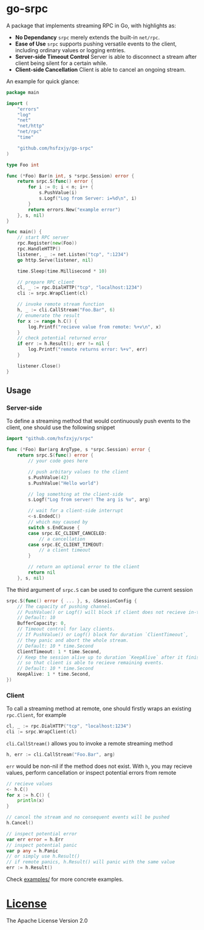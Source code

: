 # go-srpc

A package that implements streaming RPC in Go, with highlights as:

- **No Dependancy** `srpc` merely extends the built-in `net/rpc`.
- **Ease of Use** `srpc` supports pushing versatile events to the client, including ordinary values or logging entries.
- **Server-side Timeout Control** Server is able to disconnect a stream after client being silent for a certain while.
- **Client-side Cancellation** Client is able to cancel an ongoing stream.

An example for quick glance:

```go
package main

import (
    "errors"
    "log"
    "net"
    "net/http"
    "net/rpc"
    "time"

    "github.com/hsfzxjy/go-srpc"
)

type Foo int

func (*Foo) Bar(n int, s *srpc.Session) error {
    return srpc.S(func() error {
        for i := 0; i < n; i++ {
            s.PushValue(i)
            s.Logf("Log from Server: i=%d\n", i)
        }
        return errors.New("example error")
    }, s, nil)
}

func main() {
    // start RPC server
    rpc.Register(new(Foo))
    rpc.HandleHTTP()
    listener, _ := net.Listen("tcp", ":1234")
    go http.Serve(listener, nil)

    time.Sleep(time.Millisecond * 10)

    // prepare RPC client
    cl, _ := rpc.DialHTTP("tcp", "localhost:1234")
    cli := srpc.WrapClient(cl)

    // invoke remote stream function
    h, _ := cli.CallStream("Foo.Bar", 6)
    // enumerate the result
    for x := range h.C() {
        log.Printf("recieve value from remote: %+v\n", x)
    }
    // check potential returned error
    if err := h.Result(); err != nil {
        log.Printf("remote returns error: %+v", err)
    }

    listener.Close()
}
```

## Usage

### Server-side

To define a streaming method that would continuously push events to the client, one should use the following snippet

```go
import "github.com/hsfzxjy/srpc"

func (*Foo) Bar(arg ArgType, s *srpc.Session) error {
    return srpc.S(func() error {
        // your code goes here

        // push arbitary values to the client
        s.PushValue(42)
        s.PushValue("Hello world")

        // log something at the client-side
        s.Logf("Log from server! The arg is %v", arg)

        // wait for a client-side interrupt
        <-s.EndedC()
        // which may caused by
        switch s.EndCause {
        case srpc.EC_CLIENT_CANCELED:
            // a cancellation
        case srpc.EC_CLIENT_TIMEOUT:
            // a client timeout
        }

        // return an optional error to the client
        return nil
    }, s, nil)
```

The third argument of `srpc.S` can be used to configure the current session

```go
srpc.S(func() error { ... }, s, &SessionConfig {
    // The capacity of pushing channel.
    // PushValue() or Logf() will block if client does not recieve in-time.
    // Default: 10
    BufferCapacity: 0,
    // Timeout control for lazy clients.
    // If PushValue() or Logf() block for duration `ClientTimeout`,
    // they panic and abort the whole stream.
    // Default: 10 * time.Second
    ClientTimeout: 1 * time.Second,
    // Keep the session alive up to duration `KeepAlive` after it finished,
    // so that client is able to recieve remaining events.
    // Default: 10 * time.Second
    KeepAlive: 1 * time.Second,
})
```

### Client

To call a streaming method at remote, one should firstly wraps an existing `rpc.Client`, for example

```go
cl, _ := rpc.DialHTTP("tcp", "localhost:1234")
cli := srpc.WrapClient(cl)
```

`cli.CallStream()` allows you to invoke a remote streaming method

```go
h, err := cli.CallStream("Foo.Bar", arg)
```

`err` would be non-nil if the method does not exist. With `h`, you may recieve values, perform cancellation or inspect potential errors from remote

```go
// recieve values
<- h.C()
for x := h.C() {
    println(x)
}

// cancel the stream and no consequent events will be pushed
h.Cancel()

// inspect potential error
var err error = h.Err
// inspect potential panic
var p any = h.Panic
// or simply use h.Result()
// if remote panics, h.Result() will panic with the same value
err := h.Result()
```

Check [examples/](./examples/) for more concrete examples.

# [License](./LICENSE)

The Apache License Version 2.0
